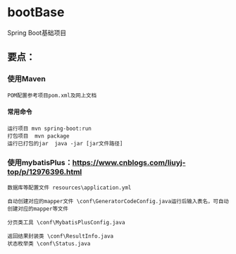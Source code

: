 # bootBase
Spring Boot基础项目

## 要点：
### 使用Maven
	POM配置参考项目pom.xml及网上文档
#### 常用命令
	运行项目 mvn spring-boot:run
	打包项目  mvn package
	运行已打包的jar  java -jar [jar文件路径]

### 使用mybatisPlus：https://www.cnblogs.com/liuyj-top/p/12976396.html
	数据库等配置文件 resources\application.yml
	
	自动创建对应的mapper文件 \conf\GeneratorCodeConfig.java运行后输入表名，可自动创建对应的mapper等文件
	
	分页类工具 \conf\MybatisPlusConfig.java
	
	返回结果封装类 \conf\ResultInfo.java
	状态枚举类 \conf\Status.java
